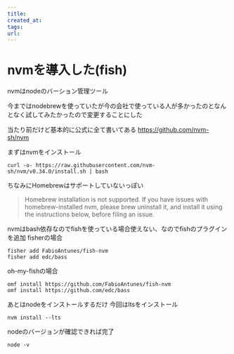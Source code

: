```yaml
---
title:
created_at:
tags:
url:
---
```

# nvmを導入した(fish)

nvmはnodeのバーション管理ツール

今まではnodebrewを使っていたが今の会社で使っている人が多かったのとなんとなく試してみたかったので変更することにした

当たり前だけど基本的に公式に全て書いてある
https://github.com/nvm-sh/nvm

まずはnvmをインストール

```
curl -o- https://raw.githubusercontent.com/nvm-sh/nvm/v0.34.0/install.sh | bash
```

ちなみにHomebrewはサポートしていないっぽい
> Homebrew installation is not supported. If you have issues with homebrew-installed nvm, please brew uninstall it, and install it using the instructions below, before filing an issue.

nvmはbash依存なのでfishを使っている場合使えない、なのでfishのプラグインを追加
fisherの場合
```
fisher add FabioAntunes/fish-nvm
fisher add edc/bass
```

oh-my-fishの場合
```
omf install https://github.com/FabioAntunes/fish-nvm
omf install https://github.com/edc/bass
```

あとはnodeをインストールするだけ
今回はltsをインストール

```
nvm install --lts 
```

nodeのバージョンが確認できれば完了
```
node -v
```
